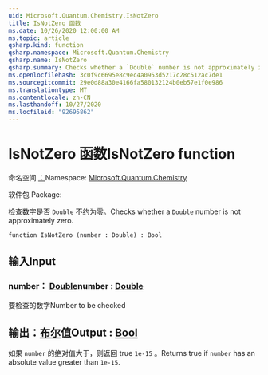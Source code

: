 ```yaml
---
uid: Microsoft.Quantum.Chemistry.IsNotZero
title: IsNotZero 函数
ms.date: 10/26/2020 12:00:00 AM
ms.topic: article
qsharp.kind: function
qsharp.namespace: Microsoft.Quantum.Chemistry
qsharp.name: IsNotZero
qsharp.summary: Checks whether a `Double` number is not approximately zero.
ms.openlocfilehash: 3c0f9c6695e8c9ec4a0953d5217c28c512ac7de1
ms.sourcegitcommit: 29e0d88a30e4166fa580132124b0eb57e1f0e986
ms.translationtype: MT
ms.contentlocale: zh-CN
ms.lasthandoff: 10/27/2020
ms.locfileid: "92695862"
---
```

# <a name="isnotzero-function"></a><span data-ttu-id="0c9b6-102">IsNotZero 函数</span><span class="sxs-lookup"><span data-stu-id="0c9b6-102">IsNotZero function</span></span>

<span data-ttu-id="0c9b6-103">命名空间 [：](xref:Microsoft.Quantum.Chemistry)</span><span class="sxs-lookup"><span data-stu-id="0c9b6-103">Namespace: [Microsoft.Quantum.Chemistry](xref:Microsoft.Quantum.Chemistry)</span></span>

<span data-ttu-id="0c9b6-104">软件包 [](https://nuget.org/packages/)</span><span class="sxs-lookup"><span data-stu-id="0c9b6-104">Package: [](https://nuget.org/packages/)</span></span>


<span data-ttu-id="0c9b6-105">检查数字是否 `Double` 不约为零。</span><span class="sxs-lookup"><span data-stu-id="0c9b6-105">Checks whether a `Double` number is not approximately zero.</span></span>

```qsharp
function IsNotZero (number : Double) : Bool
```


## <a name="input"></a><span data-ttu-id="0c9b6-106">输入</span><span class="sxs-lookup"><span data-stu-id="0c9b6-106">Input</span></span>

### <a name="number--double"></a><span data-ttu-id="0c9b6-107">number： [Double](xref:microsoft.quantum.lang-ref.double)</span><span class="sxs-lookup"><span data-stu-id="0c9b6-107">number : [Double](xref:microsoft.quantum.lang-ref.double)</span></span>

<span data-ttu-id="0c9b6-108">要检查的数字</span><span class="sxs-lookup"><span data-stu-id="0c9b6-108">Number to be checked</span></span>



## <a name="output--bool"></a><span data-ttu-id="0c9b6-109">输出：[布尔](xref:microsoft.quantum.lang-ref.bool)值</span><span class="sxs-lookup"><span data-stu-id="0c9b6-109">Output : [Bool](xref:microsoft.quantum.lang-ref.bool)</span></span>

<span data-ttu-id="0c9b6-110">如果 `number` 的绝对值大于，则返回 true `1e-15` 。</span><span class="sxs-lookup"><span data-stu-id="0c9b6-110">Returns true if `number` has an absolute value greater than `1e-15`.</span></span>